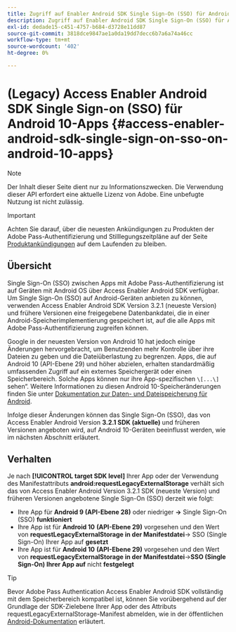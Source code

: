 ```yaml
---
title: Zugriff auf Enabler Android SDK Single Sign-On (SSO) für Android 10-Apps
description: Zugriff auf Enabler Android SDK Single Sign-On (SSO) für Android 10-Apps
exl-id: dedade15-c451-4757-b684-d3728e11dd87
source-git-commit: 3818dce9847ae1a0da19dd7decc6b7a6a74a46cc
workflow-type: tm+mt
source-wordcount: '402'
ht-degree: 0%

---
```


# (Legacy) Access Enabler Android SDK Single Sign-on (SSO) für Android 10-Apps {#access-enabler-android-sdk-single-sign-on-sso-on-android-10-apps}

>[!NOTE]
>
>Der Inhalt dieser Seite dient nur zu Informationszwecken. Die Verwendung dieser API erfordert eine aktuelle Lizenz von Adobe. Eine unbefugte Nutzung ist nicht zulässig.

>[!IMPORTANT]
>
> Achten Sie darauf, über die neuesten Ankündigungen zu Produkten der Adobe Pass-Authentifizierung und Stilllegungszeitpläne auf der Seite [Produktankündigungen](/help/authentication/product-announcements.md) auf dem Laufenden zu bleiben.

## Übersicht

Single Sign-On (SSO) zwischen Apps mit Adobe Pass-Authentifizierung ist auf Geräten mit Android OS über Access Enabler Android SDK verfügbar. Um Single Sign-On (SSO) auf Android-Geräten anbieten zu können, verwenden Access Enabler Android SDK Version 3.2.1 (neueste Version) und frühere Versionen eine freigegebene Datenbankdatei, die in einer Android-Speicherimplementierung gespeichert ist, auf die alle Apps mit Adobe Pass-Authentifizierung zugreifen können.

Google in der neuesten Version von Android 10 hat jedoch einige Änderungen hervorgebracht, um Benutzenden mehr Kontrolle über ihre Dateien zu geben und die Dateiüberlastung zu begrenzen. Apps, die auf Android 10 (API-Ebene 29) und höher abzielen, erhalten standardmäßig umfassenden Zugriff auf ein externes Speichergerät oder einen Speicherbereich. Solche Apps können nur ihre App-spezifischen `\[...\]` sehen“. Weitere Informationen zu diesen Android 10-Speicheränderungen finden Sie unter [Dokumentation zur Daten- und Dateispeicherung für Android](https://developer.android.com/training/data-storage/files/external-scoped).

Infolge dieser Änderungen können das Single Sign-On (SSO), das von Access Enabler Android Version **3.2.1 SDK (aktuelle)** und früheren Versionen angeboten wird, auf Android 10-Geräten beeinflusst werden, wie im nächsten Abschnitt erläutert.

## Verhalten

Je nach **[!UICONTROL target SDK level]** Ihrer App oder der Verwendung des Manifestattributs **android:requestLegacyExternalStorage** verhält sich das von Access Enabler Android Version 3.2.1 SDK (neueste Version) und früheren Versionen angebotene Single Sign-On (SSO) derzeit wie folgt:

- Ihre App für **Android 9 (API-Ebene 28)** oder niedriger **-\>** Single Sign-On (SSO) **funktioniert**
- Ihre App ist für **Android 10** **(API-Ebene 29)** vorgesehen und **&#x200B;**&#x200B;den Wert von **requestLegacyExternalStorage in der Manifestdatei**-\>**&#x200B;** SSO (Single Sign-On) Ihrer App auf **gesetzt**
- Ihre App ist für **Android 10** **(API-Ebene 29)** vorgesehen und **&#x200B;**&#x200B;den Wert von **requestLegacyExternalStorage in der Manifestdatei**-\>**SSO (Single Sign-On) Ihrer App auf** nicht **festgelegt**

>[!TIP]
>
> Bevor Adobe Pass Authentication Access Enabler Android SDK vollständig mit dem Speicherbereich kompatibel ist, können Sie vorübergehend auf der Grundlage der SDK-Zielebene Ihrer App oder des Attributs requestLegacyExternalStorage-Manifest abmelden, wie in der öffentlichen [Android-Dokumentation](https://developer.android.com/training/data-storage/files/external-scoped#opt-out-of-scoped-storage) erläutert.
